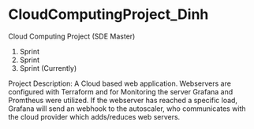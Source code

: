 # CloudComputingProject_Dinh
Cloud Computing Project (SDE Master)
1. Sprint
2. Sprint
3. Sprint (Currently)

Project Description:
A Cloud based web application. Webservers are configured with Terraform and for Monitoring the server Grafana and Promtheus were utilized. If the webserver has reached a specific load, Grafana will send an webhook to the autoscaler, who communicates with the cloud provider which adds/reduces web servers.
